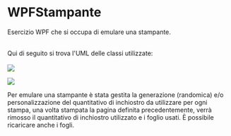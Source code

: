 # WPFStampante
Esercizio WPF che si occupa di emulare una stampante. <br><br>

Qui di seguito si trova l'UML delle classi utilizzate: <br><br>
<img src="https://github.com/MichelleMyBad/WPFStampante/assets/127590227/60d17ba5-4133-48fc-92e4-e63b81f58442">
<br>

<img src = "https://github.com/MichelleMyBad/WPFStampante/assets/127590227/f7af4535-3cd9-48a5-8cc1-f3bdefee96b6">

Per emulare una stampante è stata gestita la generazione (randomica) e/o personalizzazione del quantitativo di inchiostro da utilizzare per ogni stampa, una volta stampata la pagina definita precedentemente, verrà rimosso il quantitativo di inchiostro utilizzato e i foglio usati. È possibile ricaricare anche i fogli.
